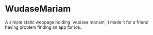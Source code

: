 # WudaseMariam
A simple static webpage holding 'wudase mariam', I made it for a friend having problem finding an app for ios.
